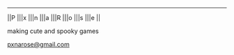 
 ____ ____ ____ ____ ____ ____ ____ ____ 
||P |||x |||n |||a |||R |||o |||s |||e ||

making cute and spooky games
                                                                                                          
pxnarose@gmail.com
